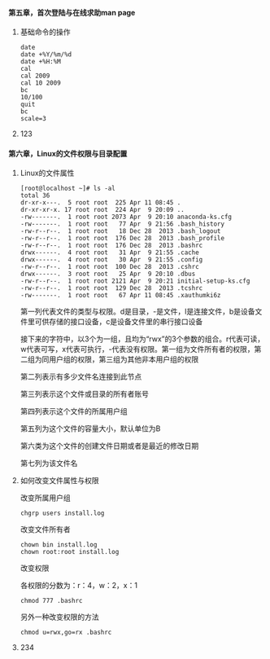 #### 第五章，首次登陆与在线求助man page

1. 基础命令的操作

   ```shell
   date
   date +%Y/%m/%d
   date +%H:%M
   cal
   cal 2009
   cal 10 2009
   bc
   10/100
   quit
   bc
   scale=3
   ```

   

2. 123

#### 第六章，Linux的文件权限与目录配置

1. Linux的文件属性

   ```shell
   [root@localhost ~]# ls -al
   total 36
   dr-xr-x---.  5 root root  225 Apr 11 08:45 .
   dr-xr-xr-x. 17 root root  224 Apr  9 20:09 ..
   -rw-------.  1 root root 2073 Apr  9 20:10 anaconda-ks.cfg
   -rw-------.  1 root root   77 Apr  9 21:56 .bash_history
   -rw-r--r--.  1 root root   18 Dec 28  2013 .bash_logout
   -rw-r--r--.  1 root root  176 Dec 28  2013 .bash_profile
   -rw-r--r--.  1 root root  176 Dec 28  2013 .bashrc
   drwx------.  4 root root   31 Apr  9 21:55 .cache
   drwx------.  4 root root   30 Apr  9 21:55 .config
   -rw-r--r--.  1 root root  100 Dec 28  2013 .cshrc
   drwx------.  3 root root   25 Apr  9 20:10 .dbus
   -rw-r--r--.  1 root root 2121 Apr  9 20:21 initial-setup-ks.cfg
   -rw-r--r--.  1 root root  129 Dec 28  2013 .tcshrc
   -rw-------.  1 root root   67 Apr 11 08:45 .xauthumki6z
   ```

   第一列代表文件的类型与权限。d是目录，-是文件，l是连接文件，b是设备文件里可供存储的接口设备，c是设备文件里的串行接口设备

   接下来的字符中，以3个为一组，且均为“rwx”的3个参数的组合。r代表可读，w代表可写，x代表可执行，-代表没有权限。第一组为文件所有者的权限，第二组为同用户组的权限，第三组为其他非本用户组的权限

   第二列表示有多少文件名连接到此节点

   第三列表示这个文件或目录的所有者账号

   第四列表示这个文件的所属用户组

   第五列为这个文件的容量大小，默认单位为B

   第六类为这个文件的创建文件日期或者是最近的修改日期

   第七列为该文件名

   

2. 如何改变文件属性与权限

   改变所属用户组

   ```shell
   chgrp users install.log
   ```

   改变文件所有者

   ```shell
   chown bin install.log
   chown root:root install.log
   ```

   改变权限

   各权限的分数为：r：4，w：2，x：1

   ```shell
   chmod 777 .bashrc
   ```

   另外一种改变权限的方法

   ```shell
   chmod u=rwx,go=rx .bashrc
   ```

   

3. 234